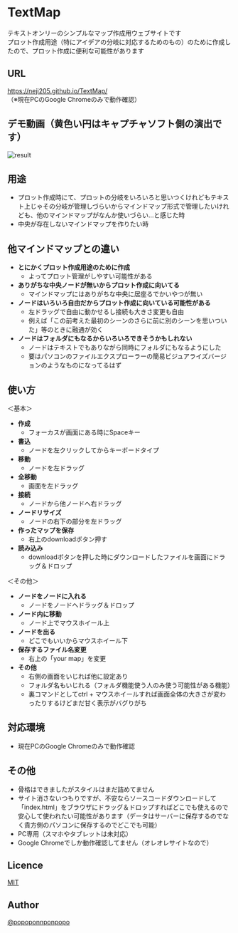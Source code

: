 TextMap
====
テキストオンリーのシンプルなマップ作成用ウェブサイトです  
プロット作成用途（特にアイデアの分岐に対応するためのもの）のために作成したので、プロット作成に便利な可能性があります
  
  
  
## URL
<https://neji205.github.io/TextMap/>  
（※現在PCのGoogle Chromeのみで動作確認）



## デモ動画（黄色い円はキャプチャソフト側の演出です）
![result](https://github.com/neji205/TextMap/blob/master/example.gif)



## 用途
* プロット作成時にて、プロットの分岐をいろいろと思いつくけれどもテキスト上じゃその分岐が管理しづらいからマインドマップ形式で管理したいけれども、他のマインドマップがなんか使いづらい…と感じた時
* 中央が存在しないマインドマップを作りたい時

 

## 他マインドマップとの違い
* **とにかくプロット作成用途のために作成**
  * よってプロット管理がしやすい可能性がある
* **ありがちな中央ノードが無いからプロット作成に向いてる**
  * マインドマップにはありがちな中央に居座るでかいやつが無い
* **ノードはいろいろ自由だからプロット作成に向いている可能性がある**
  * 左ドラッグで自由に動かせるし接続も大きさ変更も自由
  * 例えば「この前考えた最初のシーンのさらに前に別のシーンを思いついた」等のときに融通が効く
* **ノードはフォルダにもなるからいろいろできそうかもしれない**
  * ノードはテキストでもありながら同時にフォルダにもなるようにした
  * 要はパソコンのファイルエクスプローラーの簡易ビジュアライズバージョンのようなものになってるはず



## 使い方
＜基本＞
* **作成**
  * フォーカスが画面にある時にSpaceキー
* **書込**
  * ノードを左クリックしてからキーボードタイプ
* **移動**
  * ノードを左ドラッグ
* **全移動**
  * 画面を左ドラッグ
* **接続**
  * ノードから他ノードへ右ドラッグ
* **ノードリサイズ**
  * ノードの右下の部分を左ドラッグ
* **作ったマップを保存**
  * 右上のdownloadボタン押す
* **読み込み**
  * downloadボタンを押した時にダウンロードしたファイルを画面にドラッグ＆ドロップ

＜その他＞
* **ノードをノードに入れる**
  * ノードをノードへドラッグ＆ドロップ
* **ノード内に移動**
  * ノード上でマウスホイール上
* **ノードを出る**
  * どこでもいいからマウスホイール下
* **保存するファイル名変更**
  * 右上の「your map」を変更
* **その他**
  *  右側の画面をいじれば他に設定あり
  *  フォルダ名もいじれる（フォルダ機能使う人のみ使う可能性がある機能）
  *  裏コマンドとしてctrl + マウスホイールすれば画面全体の大きさが変わったりするけどまだ甘く表示がバグりがち



## 対応環境
* 現在PCのGoogle Chromeのみで動作確認



## その他
* 骨格はできましたがスタイルはまだ詰めてません
* サイト消さないつもりですが、不安ならソースコードダウンロードして「index.html」をブラウザにドラッグ＆ドロップすればどこでも使えるので安心して使われたい可能性があります（データはサーバーに保存するのでなく貴方側のパソコンに保存するのでどこでも可能）
* PC専用（スマホやタブレットは未対応）
* Google Chromeでしか動作確認してません（オレオレサイトなので）



## Licence
[MIT](https://github.com/tcnksm/tool/blob/master/LICENCE)



## Author
[@popoponnponpopo](https://twitter.com/popoponnponpopo)
